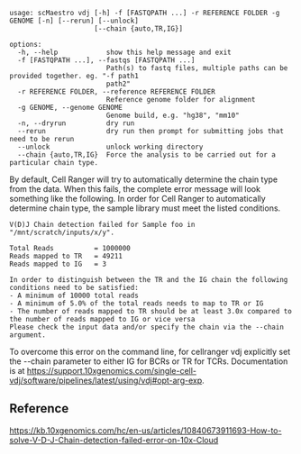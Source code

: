 

```
usage: scMaestro vdj [-h] -f [FASTQPATH ...] -r REFERENCE FOLDER -g GENOME [-n] [--rerun] [--unlock]
                     [--chain {auto,TR,IG}]

options:
  -h, --help            show this help message and exit
  -f [FASTQPATH ...], --fastqs [FASTQPATH ...]
                        Path(s) to fastq files, multiple paths can be provided together. eg. "-f path1
                        path2"
  -r REFERENCE FOLDER, --reference REFERENCE FOLDER
                        Reference genome folder for alignment
  -g GENOME, --genome GENOME
                        Genome build, e.g. "hg38", "mm10"
  -n, --dryrun          dry run
  --rerun               dry run then prompt for submitting jobs that need to be rerun
  --unlock              unlock working directory
  --chain {auto,TR,IG}  Force the analysis to be carried out for a particular chain type.
```



By default, Cell Ranger will try to automatically determine the chain type from the data. When this fails, the complete error message will look something like the following. In order for Cell Ranger to automatically determine chain type, the sample library must meet the listed conditions.

```
V(D)J Chain detection failed for Sample foo in "/mnt/scratch/inputs/x/y".

Total Reads          = 1000000
Reads mapped to TR   = 49211
Reads mapped to IG   = 3

In order to distinguish between the TR and the IG chain the following conditions need to be satisfied:
- A minimum of 10000 total reads
- A minimum of 5.0% of the total reads needs to map to TR or IG
- The number of reads mapped to TR should be at least 3.0x compared to the number of reads mapped to IG or vice versa
Please check the input data and/or specify the chain via the --chain argument.
```

To overcome this error on the command line, for cellranger vdj explicitly set the --chain parameter to either IG for BCRs or TR for TCRs. Documentation is at https://support.10xgenomics.com/single-cell-vdj/software/pipelines/latest/using/vdj#opt-arg-exp. 


## Reference

https://kb.10xgenomics.com/hc/en-us/articles/10840673911693-How-to-solve-V-D-J-Chain-detection-failed-error-on-10x-Cloud
